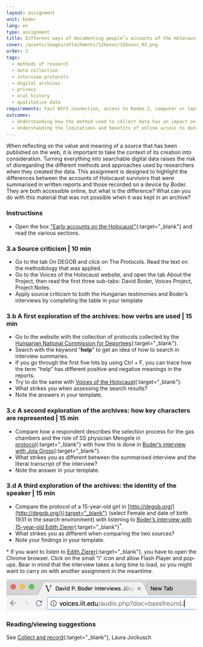 ```yaml
---
layout: assignment
unit: boder
lang: en
type: assignment
title: Different ways of documenting people’s accounts of the Holocaust
cover: /assets/images/attachments/12boxes/12boxes_03.png
order: 3
tags:
  - methods of research
  - data collection
  - interview protocols
  - digital archives
  - privacy
  - oral history
  - qualitative data
requirements: Fast WIFI connection, access to Ranke.2, computer or laptop, application on laptop or computer to view video.
outcomes:
  - Understanding how the method used to collect data has an impact on its informative value for future researchers.
  - Understanding the limitations and benefits of online access to databases with personal narratives.
---
```


When reflecting on the value and meaning of a source that has been published on the web, it is important to take the context of its creation into consideration. Turning everything into searchable digital data raises the risk of disregarding the different methods and approaches used by researchers when they created the data. This assignment is designed to highlight the differences between the accounts of Holocaust survivors that were summarised in written reports and those recorded on a device by Boder. They are both accessible online, but what is the difference? What can you do with this material that was not possible when it was kept in an archive? 
 
<!-- more -->

<!-- briefing-student -->

### Instructions
<!-- section-contents -->


- Open the box ["Early accounts on the Holocaust"](https://ranke2.uni.lu/klynt/en/#Intro){:target="_blank"} and read the various sections.

<!-- section -->

### 3.a  Source criticism | 10 min
<!-- section-contents -->

- Go to the tab On DEGOB and click on The Protocols. Read the text on the methodology that was applied.
- Go to the Voices of the Holocaust website, and open the tab About the Project, then read the first three sub-tabs: David Boder, Voices Project, Project Notes.
- Apply source criticism to both the Hungarian testimonies and Boder’s interviews by completing the table in your template

<!-- section -->

### 3.b  A first exploration of the archives: how verbs are used | 15 min
<!-- section-contents -->

- Go to the website with the collection of protocols collected by the [Hungarian National Commission for Deportees](http://degob.org/){:target="_blank"}.
- Search with the keyword “**help**” to get an idea of how to search in interview summaries. 
- If you go through the first five hits by using Ctrl + F, you can trace how the term “help” has different positive and negative meanings in the reports. 
- Try to do the same with [Voices of the Holocaust](http://voices.iit.edu/voices_project){:target="_blank"}.
- What strikes you when assessing the search results? 
- Note the answers in your template.

<!-- section -->

### 3.c  A second exploration of the archives: how key characters are represented | 15 min
<!-- section-contents -->

- Compare how a respondent describes the selection process for the gas chambers and the role of SS physician Mengele in [protocol](http://degob.org/index.php?showjk=131){:target="_blank"} with how this is done in [Boder’s interview with Jola Gross](http://voices.iit.edu/interview?doc=grossJ&display=g){:target="_blank"}.
- What strikes you as different between the summarised interview and the literal transcript of the interview? 
- Note the answer in your template.

<!-- section -->

### 3.d  A third exploration of the archives: the identity of the speaker | 15 min
<!-- section-contents -->

- Compare the protocol of a 15-year-old girl in [http://degob.org/](http://degob.org/){:target="_blank"} (select Female and date of birth 1931 in the search environment) with listening to [Boder’s interview with 15-year-old Edith Zierer](http://voices.iit.edu/audio?doc=ziererE){:target="_blank"}<sup>*</sup>. 
- What strikes you as different when comparing the two sources?
- Note your findings in your template.
              
\* If you want to listen to [Edith Zierer](http://voices.iit.edu/audio?doc=ziererE){:target="_blank"}, you have to open the Chrome browser. Click on the small “i” icon and allow Flash Player and pop-ups. Bear in mind that the interview takes a long time to load, so you might want to carry on with another assignment in the meantime. 

![chrome-address-bar.png](../../assets/images/chrome-address-bar.png)

<!-- section -->

### Reading/viewing  suggestions
<!-- section-contents -->

See [Collect and record](https://global.oup.com/academic/product/collect-and-record-9780199764556?cc=nl&lang=en&){:target="_blank"}, Laura Jockusch

<!-- briefing-teacher -->
